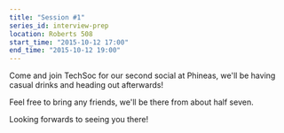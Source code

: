 ```yaml
---
title: "Session #1"
series_id: interview-prep
location: Roberts 508
start_time: "2015-10-12 17:00"
end_time: "2015-10-12 19:00"
---
```


Come and join TechSoc for our second social at Phineas, we'll be having casual drinks and heading out afterwards!

Feel free to bring any friends, we'll be there from about half seven.

Looking forwards to seeing you there!
